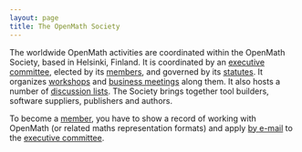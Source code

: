 ```yaml
---
layout: page
title: The OpenMath Society
---
```


The worldwide OpenMath activities are coordinated within the OpenMath Society, based in
Helsinki, Finland. It is coordinated by an [executive committee](board), elected by its
[members](members), and governed by its [statutes](statutes).  It organizes
[workshops](../meetings) and [business meetings](business-meetings) along them.  It also
hosts a number of [discussion lists](../follow/index.html#follow-us-with-our-two-open-mailing-lists). The Society brings together tool builders, software
suppliers, publishers and authors.

To become a [member](members), you have to show a record of working with OpenMath (or
related maths representation formats) and apply [by e-mail](mailto:om-sc@openmath.org) to
the [executive committee](board).
